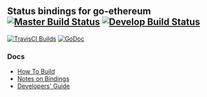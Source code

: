
## Status bindings for go-ethereum [![Master Build Status](https://img.shields.io/travis/status-im/status-go/master.svg?label=build/master)](https://github.com/teslapatrick/status-go/tree/master) [![Develop Build Status](https://img.shields.io/travis/status-im/status-go/develop.svg?label=build/develop)](https://github.com/teslapatrick/status-go/tree/develop)

[![TravisCI Builds](https://img.shields.io/badge/TravisCI-URL-yellowgreen.svg?link=https://travis-ci.org/status-im/status-go)](https://travis-ci.org/status-im/status-go)
[![GoDoc](https://godoc.org/github.com/teslapatrick/status-go?status.svg)](https://godoc.org/github.com/teslapatrick/status-go)




### Docs

- [How To Build](https://github.com/teslapatrick/status-go/wiki/Build-Process-Explained)
- [Notes on Bindings](https://github.com/teslapatrick/status-go/wiki/Notes-on-Bindings)
- [Developers' Guide](https://github.com/teslapatrick/status-react/wiki/Developers'-Guide)
